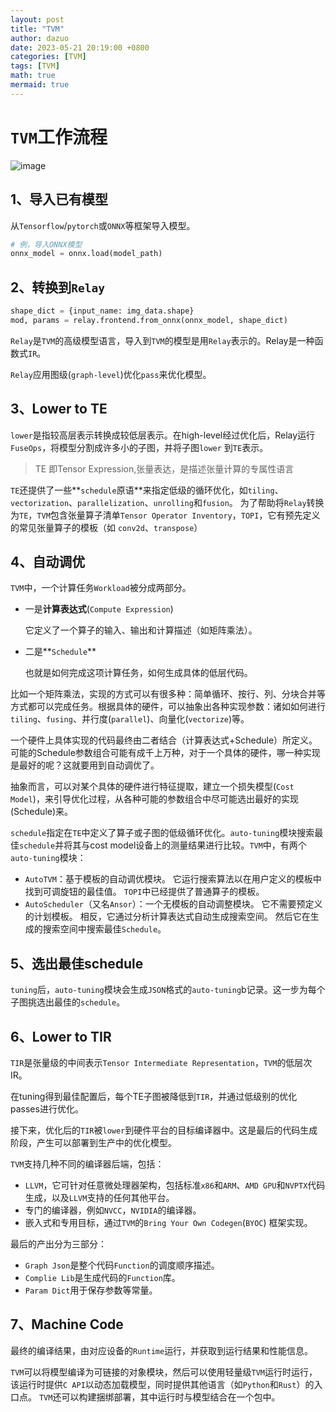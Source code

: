 ```yaml
---
layout: post
title: "TVM"
author: dazuo
date: 2023-05-21 20:19:00 +0800
categories: [TVM]
tags: [TVM]
math: true
mermaid: true
---
```


# `TVM`工作流程

![image](https://img2022.cnblogs.com/blog/1059417/202207/1059417-20220716143918319-1023005685.png)

## 1、导入已有模型

从`Tensorflow`/`pytorch`或`ONNX`等框架导入模型。

```python
# 例，导入ONNX模型
onnx_model = onnx.load(model_path) 
```

## 2、转换到`Relay`

```python
shape_dict = {input_name: img_data.shape}
mod, params = relay.frontend.from_onnx(onnx_model, shape_dict)
```

`Relay`是`TVM`的高级模型语言，导入到`TVM`的模型是用`Relay`表示的。Relay是一种函数式`IR`。

`Relay`应用图级(`graph-level`)优化`pass`来优化模型。

## 3、Lower to TE

`lower`是指较高层表示转换成较低层表示。在high-level经过优化后，Relay运行 `FuseOps`，将模型分割成许多小的子图，并将子图`lower` 到`TE`表示。

> TE 即Tensor Expression,张量表达，是描述张量计算的专属性语言

`TE`还提供了一些**`schedule`原语**来指定低级的循环优化，如`tiling`、`vectorization`、`parallelization`、`unrolling`和`fusion`。
为了帮助将`Relay`转换为`TE`，`TVM`包含张量算子清单`Tensor Operator Inventory`，`TOPI`，它有预先定义的常见张量算子的模板（如 `conv2d`、`transpose`）

## 4、自动调优

`TVM`中，一个计算任务`Workload`被分成两部分。

- 一是**计算表达式**(`Compute Expression`)

  它定义了一个算子的输入、输出和计算描述（如矩阵乘法）。

- 二是**`Schedule`**

  也就是如何完成这项计算任务，如何生成具体的低层代码。

比如一个矩阵乘法，实现的方式可以有很多种：简单循环、按行、列、分块合并等方式都可以完成任务。根据具体的硬件，可以抽象出各种实现参数：诸如如何进行`tiling`、`fusing`、并行度(`parallel`)、向量化(`vectorize`)等。

一个硬件上具体实现的代码最终由二者结合（计算表达式+Schedule）所定义。可能的Schedule参数组合可能有成千上万种，对于一个具体的硬件，哪一种实现是最好的呢？这就要用到自动调优了。

抽象而言，可以对某个具体的硬件进行特征提取，建立一个损失模型(`Cost Model`)，来引导优化过程，从各种可能的参数组合中尽可能选出最好的实现(Schedule)来。

`schedule`指定在`TE`中定义了算子或子图的低级循环优化。`auto-tuning`模块搜索最佳`schedule`并将其与cost model设备上的测量结果进行比较。`TVM`中，有两个`auto-tuning`模块：

- `AutoTVM`：基于模板的自动调优模块。 它运行搜索算法以在用户定义的模板中找到可调旋钮的最佳值。 `TOPI`中已经提供了普通算子的模板。
- `AutoScheduler`（又名`Ansor`）：一个无模板的自动调整模块。 它不需要预定义的计划模板。 相反，它通过分析计算表达式自动生成搜索空间。 然后它在生成的搜索空间中搜索最佳`Schedule`。



## 5、选出最佳schedule

`tuning`后，`auto-tuning`模块会生成`JSON`格式的`auto-tuning`b记录。这一步为每个子图挑选出最佳的`schedule`。

## 6、Lower to TIR

`TIR`是张量级的中间表示`Tensor Intermediate Representation`，`TVM`的低层次IR。

在tuning得到最佳配置后，每个TE子图被降低到`TIR`，并通过低级别的优化passes进行优化。

接下来，优化后的`TIR`被`lower`到硬件平台的目标编译器中。这是最后的代码生成阶段，产生可以部署到生产中的优化模型。

`TVM`支持几种不同的编译器后端，包括：

- `LLVM`，它可针对任意微处理器架构，包括标准`x86`和`ARM`、`AMD GPU`和`NVPTX`代码生成，以及`LLVM`支持的任何其他平台。
- 专门的编译器，例如`NVCC`，`NVIDIA`的编译器。
- 嵌入式和专用目标，通过`TVM`的`Bring Your Own Codegen`(`BYOC`) 框架实现。

最后的产出分为三部分：

- `Graph Json`是整个代码`Function`的调度顺序描述。
- `Complie Lib`是生成代码的`Function`库。
- `Param Dict`用于保存参数等常量。

## 7、Machine Code

最终的编译结果，由对应设备的`Runtime`运行，并获取到运行结果和性能信息。

`TVM`可以将模型编译为可链接的对象模块，然后可以使用轻量级`TVM`运行时运行，该运行时提供`C API`以动态加载模型，同时提供其他语言（如`Python`和`Rust`）的入口点。 `TVM`还可以构建捆绑部署，其中运行时与模型结合在一个包中。

